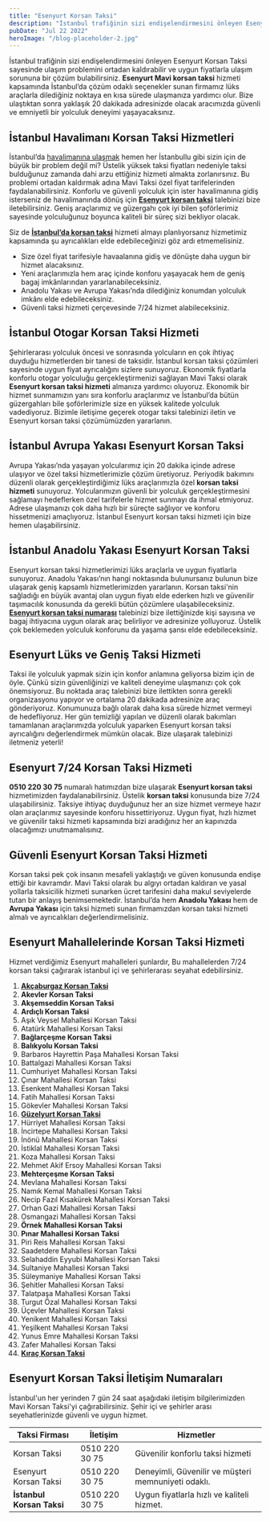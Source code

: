 ```yaml
---
title: "Esenyurt Korsan Taksi"
description: "İstanbul trafiğinin sizi endişelendirmesini önleyen Esenyurt Korsan Taksi sayesinde ulaşım problemini ortadan kaldırabilir ve uygun fiyatlarla ulaşım sorununa bir çözüm bulabilirsiniz."
pubDate: "Jul 22 2022"
heroImage: "/blog-placeholder-2.jpg"
---
```


<p>İstanbul trafiğinin sizi endişelendirmesini önleyen Esenyurt Korsan Taksi sayesinde ulaşım problemini ortadan kaldırabilir ve uygun fiyatlarla ulaşım sorununa bir çözüm bulabilirsiniz. <strong>Esenyurt Mavi korsan taksi</strong> hizmeti kapsamında İstanbul’da çözüm odaklı seçenekler sunan firmamız lüks araçlarla dilediğiniz noktaya en kısa sürede ulaşmanıza yardımcı olur. Bize ulaştıktan sonra yaklaşık 20 dakikada adresinizde olacak aracımızda güvenli ve emniyetli bir yolculuk deneyimi yaşayacaksınız.</p>
<h2><strong>İstanbul Havalimanı Korsan Taksi Hizmetleri</strong></h2>
<p>İstanbul’da <a href="https://mavitaksi.com/sabiha-gokcen-korsan-taksi">havalimanına ulaşmak</a> hemen her İstanbullu gibi sizin için de büyük bir problem değil mi? Üstelik yüksek taksi fiyatları nedeniyle taksi bulduğunuz zamanda dahi arzu ettiğiniz hizmeti almakta zorlanırsınız. Bu problemi ortadan kaldırmak adına Mavi Taksi özel fiyat tarifelerinden faydalanabilirsiniz. Konforlu ve güvenli yolculuk için ister havalimanına gidiş isterseniz de havalimanında dönüş için <a href="https://mavitaksi.com/esenyurt-korsan-taksi"><strong>Esenyurt korsan taksi</strong></a> talebinizi bize iletebilirsiniz. Geniş araçlarımız ve güzergahı çok iyi bilen şoförlerimiz sayesinde yolculuğunuz boyunca kaliteli bir süreç sizi bekliyor olacak.</p>
<p>Siz de <strong><a href="https://mavitaksi.com/">İstanbul’da korsan taksi</a></strong> hizmeti almayı planlıyorsanız hizmetimiz kapsamında şu ayrıcalıkları elde edebileceğinizi göz ardı etmemelisiniz.</p>
<ul>
<li>Size özel fiyat tarifesiyle havaalanına gidiş ve dönüşte daha uygun bir hizmet alacaksınız.</li>
<li>Yeni araçlarımızla hem araç içinde konforu yaşayacak hem de geniş bagaj imkânlarından yararlanabileceksiniz.</li>
<li>Anadolu Yakası ve Avrupa Yakası’nda dilediğiniz konumdan yolculuk imkânı elde edebileceksiniz.</li>
<li>Güvenli taksi hizmeti çerçevesinde 7/24 hizmet alabileceksiniz.</li>
</ul>
<h2><strong>İstanbul Otogar Korsan Taksi Hizmeti</strong></h2>
<p>Şehirlerarası yolculuk öncesi ve sonrasında yolcuların en çok ihtiyaç duyduğu hizmetlerden bir tanesi de taksidir. İstanbul korsan taksi çözümleri sayesinde uygun fiyat ayrıcalığını sizlere sunuyoruz. Ekonomik fiyatlarla konforlu otogar yolculuğu gerçekleştirmenizi sağlayan Mavi Taksi olarak <strong>Esenyurt korsan taksi hizmeti</strong> almanıza yardımcı oluyoruz. Ekonomik bir hizmet sunmamızın yanı sıra konforlu araçlarımız ve İstanbul’da bütün güzergahları bile şoförlerimizle size en yüksek kalitede yolculuk vadediyoruz. Bizimle iletişime geçerek otogar taksi talebinizi iletin ve Esenyurt korsan taksi çözümümüzden yararlanın.</p>
<h2><strong>İstanbul Avrupa Yakası Esenyurt Korsan Taksi</strong></h2>
<p>Avrupa Yakası’nda yaşayan yolcularımız için 20 dakika içinde adrese ulaşıyor ve özel taksi hizmetlerimizle çözüm üretiyoruz. Periyodik bakımını düzenli olarak gerçekleştirdiğimiz lüks araçlarımızla özel <strong>korsan taksi hizmeti</strong> sunuyoruz. Yolcularımızın güvenli bir yolculuk gerçekleştirmesini sağlamayı hedeflerken özel tarifelerle hizmet sunmayı da ihmal etmiyoruz. Adrese ulaşmanızı çok daha hızlı bir süreçte sağlıyor ve konforu hissetmenizi amaçlıyoruz. İstanbul Esenyurt korsan taksi hizmeti için bize hemen ulaşabilirsiniz.</p>
<h2><strong>İstanbul Anadolu Yakası Esenyurt Korsan Taksi</strong></h2>
<p>Esenyurt korsan taksi hizmetlerimizi lüks araçlarla ve uygun fiyatlarla sunuyoruz. Anadolu Yakası’nın hangi noktasında bulunursanız bulunun bize ulaşarak geniş kapsamlı hizmetlerimizden yararlanın. Korsan taksi'nin sağladığı en büyük avantaj olan uygun fiyatı elde ederken hızlı ve güvenilir taşımacılık konusunda da gerekli bütün çözümlere ulaşabileceksiniz. <a href="https://mavitaksi.com/esenyurt-korsan-taksi-05102203075"><strong>Esenyurt korsan taksi numarası</strong></a> talebinizi bize ilettiğinizde kişi sayısına ve bagaj ihtiyacına uygun olarak araç belirliyor ve adresinize yolluyoruz. Üstelik çok beklemeden yolculuk konforunu da yaşama şansı elde edebileceksiniz.</p>
<h2><strong>Esenyurt Lüks ve Geniş Taksi Hizmeti</strong></h2>
<p>Taksi ile yolculuk yapmak sizin için konfor anlamına geliyorsa bizim için de öyle. Çünkü sizin güvenliğinizi ve kaliteli deneyime ulaşmanızı çok çok önemsiyoruz. Bu noktada araç talebinizi bize ilettikten sonra gerekli organizasyonu yapıyor ve ortalama 20 dakikada adresinize araç gönderiyoruz. Konumunuza bağlı olarak daha kısa sürede hizmet vermeyi de hedefliyoruz. Her gün temizliği yapılan ve düzenli olarak bakımları tamamlanan araçlarımızda yolculuk yaparken Esenyurt korsan taksi ayrıcalığını değerlendirmek mümkün olacak. Bize ulaşarak talebinizi iletmeniz yeterli!</p>
<h2><strong>Esenyurt 7/24 Korsan Taksi Hizmeti</strong></h2>
<p><strong>0510 220 30 75</strong> numaralı hatımızdan bize ulaşarak <strong>Esenyurt korsan taksi</strong> hizmetimizden faydalanabilirsiniz. Üstelik <strong>korsan taksi</strong> konusunda bize 7/24 ulaşabilirsiniz. Taksiye ihtiyaç duyduğunuz her an size hizmet vermeye hazır olan araçlarımız sayesinde konforu hissettiriyoruz. Uygun fiyat, hızlı hizmet ve güvenilir taksi hizmeti kapsamında bizi aradığınız her an kapınızda olacağımızı unutmamalısınız.</p>
<h2><strong>Güvenli Esenyurt Korsan Taksi Hizmeti</strong></h2>
<p>Korsan taksi pek çok insanın mesafeli yaklaştığı ve güven konusunda endişe ettiği bir kavramdır. Mavi Taksi olarak bu algıyı ortadan kaldıran ve yasal yollarla taksicilik hizmeti sunarken ücret tarifesini daha makul seviyelerde tutan bir anlayış benimsemektedir. İstanbul’da hem <strong>Anadolu Yakası</strong> hem de <strong>Avrupa Yakası</strong> için taksi hizmeti sunan firmamızdan korsan taksi hizmeti almalı ve ayrıcalıkları değerlendirmelisiniz.</p>
<h2><strong>Esenyurt Mahallelerinde Korsan Taksi Hizmeti</strong></h2>
<p>Hizmet verdiğimiz Esenyurt mahalleleri şunlardır, Bu mahallelerden 7/24 korsan taksi çağırarak istanbul içi ve şehirlerarası seyahat edebilirsiniz.</p>
<ol>
<li><a href="https://mavitaksi.com/akcaburgaz-korsan-taksi"><strong>Akçaburgaz Korsan Taksi</strong></a></li>
<li><strong>Akevler Korsan Taksi</strong></li>
<li><strong>Akşemseddin Korsan Taksi</strong></li>
<li><strong>Ardıçlı Korsan Taksi</strong></li>
<li>Aşık Veysel Mahallesi Korsan Taksi</li>
<li>Atatürk Mahallesi Korsan Taksi</li>
<li><strong>Bağlarçeşme Korsan Taksi</strong></li>
<li><strong>Balıkyolu Korsan Taksi</strong></li>
<li>Barbaros Hayrettin Paşa Mahallesi Korsan Taksi</li>
<li>Battalgazi Mahallesi Korsan Taksi</li>
<li>Cumhuriyet Mahallesi Korsan Taksi</li>
<li>Çınar Mahallesi Korsan Taksi</li>
<li>Esenkent Mahallesi Korsan Taksi</li>
<li>Fatih Mahallesi Korsan Taksi</li>
<li>Gökevler Mahallesi Korsan Taksi</li>
<li><a href="https://mavitaksi.com/guzelyurt-korsan-taksi"><strong>Güzelyurt Korsan Taksi</strong></a></li>
<li>Hürriyet Mahallesi Korsan Taksi</li>
<li>İncirtepe Mahallesi Korsan Taksi</li>
<li>İnönü Mahallesi Korsan Taksi</li>
<li>İstiklal Mahallesi Korsan Taksi</li>
<li>Koza Mahallesi Korsan Taksi</li>
<li>Mehmet Akif Ersoy Mahallesi Korsan Taksi</li>
<li><strong>Mehterçeşme Korsan Taksi</strong></li>
<li>Mevlana Mahallesi Korsan Taksi</li>
<li>Namık Kemal Mahallesi Korsan Taksi</li>
<li>Necip Fazıl Kısakürek Mahallesi Korsan Taksi</li>
<li>Orhan Gazi Mahallesi Korsan Taksi</li>
<li>Osmangazi Mahallesi Korsan Taksi</li>
<li><strong>Örnek Mahallesi Korsan Taksi</strong></li>
<li><strong>Pınar Mahallesi Korsan Taksi</strong></li>
<li>Piri Reis Mahallesi Korsan Taksi</li>
<li>Saadetdere Mahallesi Korsan Taksi</li>
<li>Selahaddin Eyyubi Mahallesi Korsan Taksi</li>
<li>Sultaniye Mahallesi Korsan Taksi</li>
<li>Süleymaniye Mahallesi Korsan Taksi</li>
<li>Şehitler Mahallesi Korsan Taksi</li>
<li>Talatpaşa Mahallesi Korsan Taksi</li>
<li>Turgut Özal Mahallesi Korsan Taksi</li>
<li>Üçevler Mahallesi Korsan Taksi</li>
<li>Yenikent Mahallesi Korsan Taksi</li>
<li>Yeşilkent Mahallesi Korsan Taksi</li>
<li>Yunus Emre Mahallesi Korsan Taksi</li>
<li>Zafer Mahallesi Korsan Taksi</li>
<li><a href="https://mavitaksi.com/kirac-korsan-taksi"><strong>Kıraç Korsan Taksi</strong></a></li>
</ol>
<h2><strong>Esenyurt Korsan Taksi İletişim Numaraları</strong></h2>
<p>İstanbul'un her yerinden 7 gün 24 saat aşağıdaki iletişim bilgilerimizden Mavi Korsan Taksi'yi çağırabilirsiniz. Şehir içi ve şehirler arası seyehatlerinizde güvenli ve uygun hizmet.</p>
<table class="table table-bordered">
<thead>
<tr>
<th><strong>Taksi Firması</strong></th>
<th><strong>İletişim</strong></th>
<th><strong>Hizmetler</strong></th>
</tr>
</thead>
<tbody>
<tr>
<td>Korsan Taksi</td>
<td>0510 220 30 75</td>
<td>Güvenilir konforlu taksi hizmeti</td>
</tr>
<tr>
<td>Esenyurt Korsan Taksi</td>
<td>0510 220 30 75</td>
<td>Deneyimli, Güvenilir ve müşteri memnuniyeti odaklı.</td>
</tr>
<tr>
<td><strong>İstanbul Korsan Taksi</strong></td>
<td>0510 220 30 75</td>
<td>Uygun fiyatlarla hızlı ve kaliteli hizmet.</td>
</tr>
</tbody>
</table>
